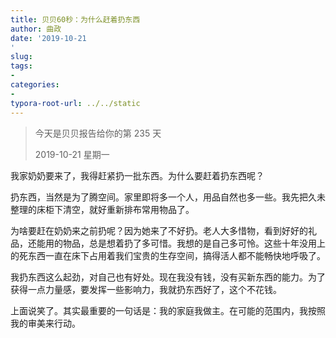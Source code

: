 ```yaml
---
title: 贝贝60秒：为什么赶着扔东西
author: 曲政
date: '2019-10-21
'
slug: 
tags:
- 
categories:
- 
typora-root-url: ../../static
---
```


>   今天是贝贝报告给你的第 235 天
>
>   2019-10-21 星期一

我家奶奶要来了，我得赶紧扔一批东西。为什么要赶着扔东西呢？

扔东西，当然是为了腾空间。家里即将多一个人，用品自然也多一些。我先把久未整理的床柜下清空，就好重新排布常用物品了。

为啥要赶在奶奶来之前扔呢？因为她来了不好扔。老人大多惜物，看到好好的礼品，还能用的物品，总是想着扔了多可惜。我想的是自己多可怜。这些十年没用上的死东西一直在床下占用着我们宝贵的生存空间，搞得活人都不能畅快地呼吸了。

我扔东西这么起劲，对自己也有好处。现在我没有钱，没有买新东西的能力。为了获得一点力量感，要发挥一些影响力，我就扔东西好了，这个不花钱。

上面说笑了。其实最重要的一句话是：我的家庭我做主。在可能的范围内，我按照我的审美来行动。


​